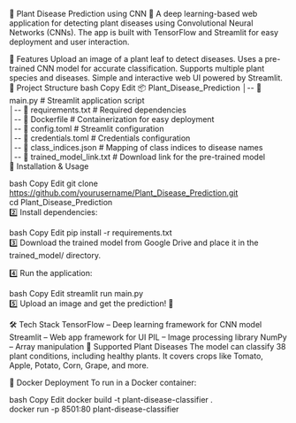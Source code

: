 🌿 Plant Disease Prediction using CNN 🌱
A deep learning-based web application for detecting plant diseases using Convolutional Neural Networks (CNNs). The app is built with TensorFlow and Streamlit for easy deployment and user interaction.

🚀 Features
Upload an image of a plant leaf to detect diseases.
Uses a pre-trained CNN model for accurate classification.
Supports multiple plant species and diseases.
Simple and interactive web UI powered by Streamlit.
📂 Project Structure
bash
Copy
Edit
📦 Plant_Disease_Prediction
│-- 📜 main.py               # Streamlit application script  
│-- 📜 requirements.txt      # Required dependencies  
│-- 📜 Dockerfile            # Containerization for easy deployment  
│-- 📜 config.toml           # Streamlit configuration  
│-- 📜 credentials.toml      # Credentials configuration  
│-- 📜 class_indices.json    # Mapping of class indices to disease names  
│-- 📜 trained_model_link.txt # Download link for the pre-trained model  
🔧 Installation & Usage

bash
Copy
Edit
git clone https://github.com/yourusername/Plant_Disease_Prediction.git  
cd Plant_Disease_Prediction  
2️⃣ Install dependencies:

bash
Copy
Edit
pip install -r requirements.txt  
3️⃣ Download the trained model from Google Drive and place it in the trained_model/ directory.

4️⃣ Run the application:

bash
Copy
Edit
streamlit run main.py  
5️⃣ Upload an image and get the prediction! 🎉

🛠️ Tech Stack
TensorFlow – Deep learning framework for CNN model
Streamlit – Web app framework for UI
PIL – Image processing library
NumPy – Array manipulation
📌 Supported Plant Diseases
The model can classify 38 plant conditions, including healthy plants. It covers crops like Tomato, Apple, Potato, Corn, Grape, and more.

🐳 Docker Deployment
To run in a Docker container:

bash
Copy
Edit
docker build -t plant-disease-classifier .  
docker run -p 8501:80 plant-disease-classifier  
